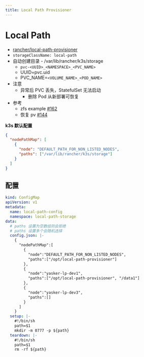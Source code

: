 ```yaml
---
title: Local Path Provisioner
---
```


# Local Path

- [rancher/local-path-provisioner](https://github.com/rancher/local-path-provisioner)
- `storageClassName: local-path`
- 自动创建目录 - /var/lib/rancher/k3s/storage
  - `pvc-<UUID>_<NAMESPACE>_<PVC_NAME>`
  - UUID=pvc.uid
  - PVC_NAME=`<VOLUME_NAME>_<POD_NAME>`
- 注意
  - 异常后 PVC 丢失，StatefulSet 无法启动
    - 删除 Pod 从新部署可恢复
- 参考
  - zfs example [#162](https://github.com/rancher/local-path-provisioner/issues/162)
  - 恢复 pv [#144](https://github.com/rancher/local-path-provisioner/issues/144)

**k3s 默认配置**

```json
{
  "nodePathMap": [
    {
      "node": "DEFAULT_PATH_FOR_NON_LISTED_NODES",
      "paths": ["/var/lib/rancher/k3s/storage"]
    }
  ]
}
```

## 配置

```yaml
kind: ConfigMap
apiVersion: v1
metadata:
  name: local-path-config
  namespace: local-path-storage
data:
  # paths 设置为空数组则会拒绝
  # paths 设置多个会随机选择
  config.json: |-
    {
      "nodePathMap":[
        {
          "node":"DEFAULT_PATH_FOR_NON_LISTED_NODES",
          "paths":["/opt/local-path-provisioner"]
        },
        {
          "node":"yasker-lp-dev1",
          "paths":["/opt/local-path-provisioner", "/data1"]
        },
        {
          "node":"yasker-lp-dev3",
          "paths":[]
        }
      ]
    }
  setup: |-
    #!/bin/sh
    path=$1
    mkdir -m 0777 -p ${path}
  teardown: |-
    #!/bin/sh
    path=$1
    rm -rf ${path}
```
